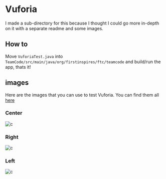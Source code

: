 # Vuforia
I made a sub-directory for this because I thought I could go more in-depth on it with a separate readme and some images.

## How to
Move `VuforiaTest.java` into `TeamCode/src/main/java/org/firstinspires/ftc/teamcode` and build/run the app, thats it!

## images
Here are the images that you can use to test Vuforia. You can find them all [here](https://firstinspiresst01.blob.core.windows.net/ftc/vumark-us.pdf)

### Center
![c](/Users/zoe/saas/robotics/lib/Vuforia/images/c.png)
### Right
![c](/Users/zoe/saas/robotics/lib/Vuforia/images/r.png)
### Left
![c](/Users/zoe/saas/robotics/lib/Vuforia/images/l.png)
